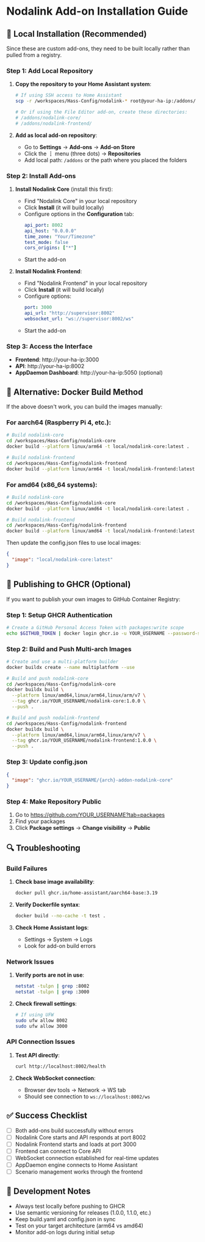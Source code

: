 # Nodalink Add-on Installation Guide

## 🔧 Local Installation (Recommended)

Since these are custom add-ons, they need to be built locally rather than pulled from a registry.

### Step 1: Add Local Repository

1. **Copy the repository to your Home Assistant system**:
   ```bash
   # If using SSH access to Home Assistant
   scp -r /workspaces/Hass-Config/nodalink-* root@your-ha-ip:/addons/
   
   # Or if using the File Editor add-on, create these directories:
   # /addons/nodalink-core/
   # /addons/nodalink-frontend/
   ```

2. **Add as local add-on repository**:
   - Go to **Settings** → **Add-ons** → **Add-on Store**
   - Click the **⋮** menu (three dots) → **Repositories**
   - Add local path: `/addons` or the path where you placed the folders

### Step 2: Install Add-ons

1. **Install Nodalink Core** (install this first):
   - Find "Nodalink Core" in your local repository
   - Click **Install** (it will build locally)
   - Configure options in the **Configuration** tab:
     ```yaml
     api_port: 8002
     api_host: "0.0.0.0"
     time_zone: "Your/Timezone"
     test_mode: false
     cors_origins: ["*"]
     ```
   - Start the add-on

2. **Install Nodalink Frontend**:
   - Find "Nodalink Frontend" in your local repository  
   - Click **Install** (it will build locally)
   - Configure options:
     ```yaml
     port: 3000
     api_url: "http://supervisor:8002"
     websocket_url: "ws://supervisor:8002/ws"
     ```
   - Start the add-on

### Step 3: Access the Interface

- **Frontend**: http://your-ha-ip:3000
- **API**: http://your-ha-ip:8002
- **AppDaemon Dashboard**: http://your-ha-ip:5050 (optional)

## 🐋 Alternative: Docker Build Method

If the above doesn't work, you can build the images manually:

### For aarch64 (Raspberry Pi 4, etc.):

```bash
# Build nodalink-core
cd /workspaces/Hass-Config/nodalink-core
docker build --platform linux/arm64 -t local/nodalink-core:latest .

# Build nodalink-frontend  
cd /workspaces/Hass-Config/nodalink-frontend
docker build --platform linux/arm64 -t local/nodalink-frontend:latest .
```

### For amd64 (x86_64 systems):

```bash
# Build nodalink-core
cd /workspaces/Hass-Config/nodalink-core
docker build --platform linux/amd64 -t local/nodalink-core:latest .

# Build nodalink-frontend
cd /workspaces/Hass-Config/nodalink-frontend  
docker build --platform linux/amd64 -t local/nodalink-frontend:latest .
```

Then update the config.json files to use local images:
```json
{
  "image": "local/nodalink-core:latest"
}
```

## 🚀 Publishing to GHCR (Optional)

If you want to publish your own images to GitHub Container Registry:

### Step 1: Setup GHCR Authentication

```bash
# Create a GitHub Personal Access Token with packages:write scope
echo $GITHUB_TOKEN | docker login ghcr.io -u YOUR_USERNAME --password-stdin
```

### Step 2: Build and Push Multi-arch Images

```bash
# Create and use a multi-platform builder
docker buildx create --name multiplatform --use

# Build and push nodalink-core
cd /workspaces/Hass-Config/nodalink-core
docker buildx build \
  --platform linux/amd64,linux/arm64,linux/arm/v7 \
  --tag ghcr.io/YOUR_USERNAME/nodalink-core:1.0.0 \
  --push .

# Build and push nodalink-frontend
cd /workspaces/Hass-Config/nodalink-frontend
docker buildx build \
  --platform linux/amd64,linux/arm64,linux/arm/v7 \
  --tag ghcr.io/YOUR_USERNAME/nodalink-frontend:1.0.0 \
  --push .
```

### Step 3: Update config.json

```json
{
  "image": "ghcr.io/YOUR_USERNAME/{arch}-addon-nodalink-core"
}
```

### Step 4: Make Repository Public

1. Go to https://github.com/YOUR_USERNAME?tab=packages
2. Find your packages
3. Click **Package settings** → **Change visibility** → **Public**

## 🔍 Troubleshooting

### Build Failures

1. **Check base image availability**:
   ```bash
   docker pull ghcr.io/home-assistant/aarch64-base:3.19
   ```

2. **Verify Dockerfile syntax**:
   ```bash
   docker build --no-cache -t test .
   ```

3. **Check Home Assistant logs**:
   - Settings → System → Logs
   - Look for add-on build errors

### Network Issues

1. **Verify ports are not in use**:
   ```bash
   netstat -tulpn | grep :8002
   netstat -tulpn | grep :3000
   ```

2. **Check firewall settings**:
   ```bash
   # If using UFW
   sudo ufw allow 8002
   sudo ufw allow 3000
   ```

### API Connection Issues

1. **Test API directly**:
   ```bash
   curl http://localhost:8002/health
   ```

2. **Check WebSocket connection**:
   - Browser dev tools → Network → WS tab
   - Should see connection to `ws://localhost:8002/ws`

## ✅ Success Checklist

- [ ] Both add-ons build successfully without errors
- [ ] Nodalink Core starts and API responds at port 8002
- [ ] Nodalink Frontend starts and loads at port 3000
- [ ] Frontend can connect to Core API
- [ ] WebSocket connection established for real-time updates
- [ ] AppDaemon engine connects to Home Assistant
- [ ] Scenario management works through the frontend

## 📝 Development Notes

- Always test locally before pushing to GHCR
- Use semantic versioning for releases (1.0.0, 1.1.0, etc.)
- Keep build.yaml and config.json in sync
- Test on your target architecture (arm64 vs amd64)
- Monitor add-on logs during initial setup
